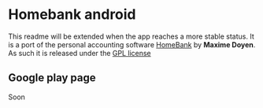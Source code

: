 # Homebank android
This readme will be extended when the app reaches a more stable status. 
It is a port of the personal accounting software [HomeBank](http://homebank.free.fr/) by **Maxime Doyen**. 
As such it is released under the [GPL license](LICENSE)

## Google play page
Soon